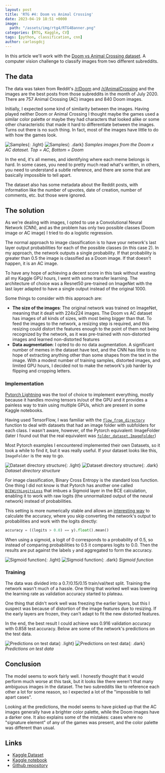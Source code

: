 ```yaml
---
layout: post
title: 'RTG #4: Doom vs Animal Crossing'
date: 2023-04-19 18:51 +0000
image:
  path: "/assets/img/rtg4/RTG4Banner.png"
categories: [RTG, Kaggle, CV]
tags: [python, classification, cnn]
author: carlosgdcj
---
```


In this article we'll work with the [Doom vs Animal Crossing dataset](https://www.kaggle.com/datasets/andrewmvd/doom-crossing).
A computer vision challenge to classify images from two different subreddits.

## The data
The data was taken from Reddit's [/r/Doom](https://www.reddit.com/r/Doom/) and [/r/AnimalCrossing](https://www.reddit.com/r/AnimalCrossing/) and the images are the best posts from those subreddits in the month of July 2020.
There are 757 Animal Crossing (AC) images and 840 Doom images.

Initially, I expected some kind of similarity between the images.
Having played neither Doom or Animal Crossing I thought maybe the games used a similar color palette or maybe they had characters that looked alike or some other characteristic that made it hard to differentiate between the images.
Turns out there is no such thing.
In fact, most of the images have little to do with how the games look.

![Samples](/assets/img/rtg4/SamplesLight.png){: .light}
![Samples](/assets/img/rtg4/SamplesDark.png){: .dark}
_Samples images from the Doom x AC dataset. Top = AC, Bottom = Doom_

In the end, it's all memes, and identifying where each meme belongs is hard.
In some cases, you need to pretty much read what's written, in others, you need to understand a subtle reference, and there are some that are basically impossible to tell apart.

The dataset also has some metadata about the Reddit posts, with information like the number of upvotes, date of creation, number of comments, etc. but those were ignored.

## The solution
As we're dealing with images, I opted to use a Convolutional Neural Network (CNN), and as the problem has only two possible classes (Doom image or AC image) I tried to do a logistic regression.

The normal approach to image classification is to have your network's last layer output probabilities for each of the possible classes (in this case 2).
In my approach, the network outputs a single probability.
If that probability is greater than 0.5 the image is classified as a Doom image.
If that doesn't happen, it is an AC image.

To have any hope of achieving a decent score in this task without wasting all my Kaggle GPU hours, I went with some transfer learning.
The architecture of choice was a Resnet50 pre-trained on ImageNet with the last layer adapted to have a single output instead of the original 1000.

Some things to consider with this approach are:

* **The size of the images**: The original network was trained on ImageNet, meaning that it dealt with 224x224 images. The Doom vs AC dataset has images of all kinds of sizes, with most being bigger than that. To feed the images to the network, a resizing step is required, and this resizing could distort the features enough to the point of them not being recognized by the network, as it was pre-trained with non-distorted images and learned non-distorted features
* **Data augmentation**: I opted to do no data augmentation. A significant number of memes in the dataset have text, and the CNN has little to no hope of extracting anything other than some shapes from the text in the image. With a modest number of training samples, distorted images, and limited GPU hours, I decided not to make the network's job harder by flipping and cropping letters.

### Implementation
[Pytorch Lightning]() was the tool of choice to implement everything, mostly because it handles moving tensors in/out of the GPU and it provides a painless way to train using multiple GPUs, which are present in some Kaggle notebooks. 

Having used TensorFlow, I was familiar with the [`flow_from_directory`](https://www.tensorflow.org/api_docs/python/tf/keras/preprocessing/image/ImageDataGenerator#flow_from_directory) function to deal with datasets that had an image folder with subfolders for each class. I wasn't aware, however, of the Pytorch equivalent: ImageFolder (later I found out that the real equivalent was [`folder_dataset.ImageFolder`](https://www.tensorflow.org/datasets/api_docs/python/tfds/folder_dataset/ImageFolder))

Most Pytorch examples I encountered implemented their own Datasets, so it took a while to find it, but it was really useful.
If your dataset looks like this, `ImageFolder` is the way to go.

![Dataset directory structure](/assets/img/rtg4/DatsetDirectoryStructureLight.png){: .light}
![Dataset directory structure](/assets/img/rtg4/DatsetDirectoryStructureDark.png){: .dark}
_Dataset directory structure_

For image classification, Binary Cross Entropy is the standard loss function.
One thing I did not know is that Pytorch has another one called [`BCEWithLogitsLoss`](https://pytorch.org/docs/stable/generated/torch.nn.BCEWithLogitsLoss.html) that imbues a Sigmoid layer in the BCE calculation, enabling it to work with raw logits (the unnormalized output of the neural network) instead of probabilities.

This setting is more numerically stable and allows an [interesting way](https://discuss.pytorch.org/t/when-do-i-turn-prediction-numbers-into-1-and-0-for-binary-classification/130075/3) to calculate the accuracy, where you skip converting the network's output to probabilities and work with the logits directly:

```python
accuracy = ((logits > 0.0) == y).float().mean()
```

When using a sigmoid, a logit of 0 corresponds to a probability of 0.5, so instead of comparing probabilities to 0.5 it compares logits to 0.0.
Then the results are put against the labels `y` and aggregated to form the accuracy.

![Sigmoid function](/assets/img/rtg4/SigmoidLight.png){: .light}
![Sigmoid function](/assets/img/rtg4/SigmoidDark.png){: .dark}
_Sigmoid function_

### Training
The data was divided into a 0.7/0.15/0.15 train/val/test split.
Training the network wasn't much of a hassle.
One thing that worked well was lowering the learning rate as validation accuracy started to plateau.

One thing that didn't work well was freezing the earlier layers, but this I suspect was because of distortion of the image features due to resizing.
If the early layers are frozen, they can't adapt to fit the new distorted features.

In the end, the best result I could achieve was 0.916 validation accuracy with 0.858 test accuracy.
Below are some of the network's predictions on the test data.

![Predictions on test data](/assets/img/rtg4/PredsLight.png){: .light}
![Predictions on test data](/assets/img/rtg4/PredsDark.png){: .dark}
_Predictions on test data_

## Conclusion
The model seems to work fairly well.
I honestly thought that it would perform much worse at this task, but it looks like there weren't that many ambiguous images in the dataset.
The two subreddits like to reference each other a lot for some reason, so I expected a lot of the "impossible to tell apart cases".

Looking at the predictions, the model seems to have picked up that the AC images generally have a brighter color palette, while the Doom images have a darker one.
It also explains some of the mistakes: cases where no "signature element" of any of the games was present, and the color palette was different than usual.

## Links
* [Kaggle Dataset](https://www.kaggle.com/datasets/andrewmvd/doom-crossing)
* [Kaggle notebook](https://www.kaggle.com/carlosgdcj/pytorch-lightning-cnn-0-858)
* [Github repository](https://github.com/pacifis-org/rtg4)